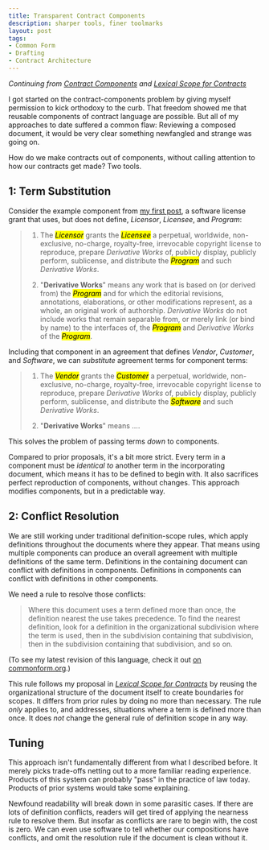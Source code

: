 ```yaml
---
title: Transparent Contract Components
description: sharper tools, finer toolmarks
layout: post
tags:
- Common Form
- Drafting
- Contract Architecture
---
```


_Continuing from [Contract Components] and [Lexical Scope for Contracts]_

[Contract Components]: https://writing.kemitchell.com/2017/12/29/Contract-Components.html

[Lexical Scope for Contracts]: https://writing.kemitchell.com/2018/01/11/Lexical-Scope-for-Contracts.html

I got started on the contract-components problem by giving myself permission to kick orthodoxy to the curb.  That freedom showed me that reusable components of contract language are possible.  But all of my approaches to date suffered a common flaw:  Reviewing a composed document, it would be very clear something newfangled and strange was going on.

How do we make contracts out of components, without calling attention to how our contracts get made?  Two tools.

## 1: Term Substitution

Consider the example component from [my first post][Contract Components], a software license grant that uses, but does not define, _Licensor_, _Licensee_, and _Program_:

> 1.  The _<mark>Licensor</mark>_ grants the _<mark>Licensee</mark>_ a perpetual, worldwide, non-exclusive, no-charge, royalty-free, irrevocable copyright license to reproduce, prepare _Derivative Works_ of, publicly display, publicly perform, sublicense, and distribute the _<mark>Program</mark>_ and such _Derivative Works_.
>
> 2.  "**Derivative Works**" means any work that is based on (or derived from) the _<mark>Program</mark>_ and for which the editorial revisions, annotations, elaborations, or other modifications represent, as a whole, an original work of authorship. _Derivative Works_ do not include works that remain separable from, or merely link (or bind by name) to the interfaces of, the _<mark>Program</mark>_ and _Derivative Works_ of the _<mark>Program</mark>_.

Including that component in an agreement that defines _Vendor_, _Customer_, and _Software_, we can _substitute_ agreement terms for component terms:

> 1.  The _<mark>Vendor</mark>_ grants the _<mark>Customer</mark>_ a perpetual, worldwide, non-exclusive, no-charge, royalty-free, irrevocable copyright license to reproduce, prepare _Derivative Works_ of, publicly display, publicly perform, sublicense, and distribute the _<mark>Software</mark>_ and such _Derivative Works_.
>
> 2.  "**Derivative Works**" means ....

This solves the problem of passing terms _down_ to components.

Compared to prior proposals, it's a bit more strict.  Every term in a component must be _identical to_ another term in the incorporating document, which means it has to be defined to begin with.  It also sacrifices perfect reproduction of components, without changes.  This approach modifies components, but in a predictable way.

## 2: Conflict Resolution

We are still working under traditional definition-scope rules, which apply definitions throughout the documents where they appear.  That means using multiple components can produce an overall agreement with multiple definitions of the same term.  Definitions in the containing document can conflict with definitions in components.  Definitions in components can conflict with definitions in other components.

We need a rule to resolve those conflicts:

> Where this document uses a term defined more than once, the definition nearest the use takes precedence. To find the nearest definition, look for a definition in the organizational subdivision where the term is used, then in the subdivision containing that subdivision, then in the subdivision containing that subdivision, and so on.

(To see my latest revision of this language, check it out [on commonform.org](https://commonform.org/kemitchell/lexical-scope/latest).)

This rule follows my proposal in _[Lexical Scope for Contracts]_ by reusing the organizational structure of the document itself to create boundaries for scopes.  It differs from prior rules by doing no more than necessary.  The rule _only_ applies to, and addresses, situations where a term is defined more than once.  It does _not_ change the general rule of definition scope in any way.

## Tuning

This approach isn't fundamentally different from what I described before.  It merely picks trade-offs netting out to a more familiar reading experience.  Products of this system can probably "pass" in the practice of law today.  Products of prior systems would take some explaining.

Newfound readability will break down in some parasitic cases.  If there are lots of definition conflicts, readers will get tired of applying the nearness rule to resolve them.  But insofar as conflicts are rare to begin with, the cost is zero.  We can even use software to tell whether our compositions have conflicts, and omit the resolution rule if the document is clean without it.
